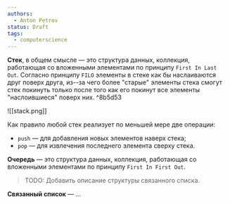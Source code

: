 ```yaml
---
authors:
  - Anton Petrov
status: Draft
tags:
  - computerscience
---
```

**Стек**, в общем смысле — это структура данных, коллекция, работающая со вложенными элементами по принципу `First In Last Out`. Согласно принципу `FILO` элементы в стеке как бы наслаиваются друг поверх друга, из--за чего более "старые" элементы стека смогут стек покинуть только после того как его покинут все элементы "наслоившиеся" поверх них.  ^8b5d53

![[stack.png]]

Как правило любой стек реализует по меньшей мере две операции:

- `push` — для добавления новых элементов наверх стека;
- `pop` — для извлечения последнего элемента сверху стека.

**Очередь** — это структура данных, коллекция, работающая со вложенными элементами по принципу `First In First Out`. 

> TODO: Добавить описание структуры связанного списка.

**Связанный список** — ...